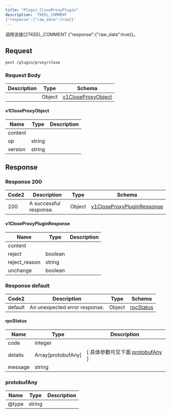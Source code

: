 ```yaml
---
title: "Plugin_CloseProxyPlugin"
description: 'TKEEL_COMMENT
{"response":{"raw_data":true}}'
---
```

调用该接口TKEEL_COMMENT
{"response":{"raw_data":true}}。

## Request

```
post /plugin/proxy/close
```

### Request Body 
| Description | Type | Schema |
| ----------- | ------ | ------ |
|  | Object | [v1CloseProxyObject](#v1CloseProxyObject) |

#### v1CloseProxyObject

| Name | Type | Description | 
| ---- | ---- | ----------- |     
| content |  |  |      
| op | string |  |      
| version | string |  |   



## Response

### Response  200 
| Code2 | Description | Type | Schema |
| ---- | ----------- | ------ | ------ |
| 200 | A successful response. | Object | [v1CloseProxyPluginResponse](#v1CloseProxyPluginResponse) |

#### v1CloseProxyPluginResponse

| Name | Type | Description | 
| ---- | ---- | ----------- |     
| content |  |  |      
| reject | boolean |  |      
| reject_reason | string |  |      
| unchange | boolean |  |   



### Response  default 
| Code2 | Description | Type | Schema |
| ---- | ----------- | ------ | ------ |
| default | An unexpected error response. | Object | [rpcStatus](#rpcStatus) |

#### rpcStatus

| Name | Type | Description | 
| ---- | ---- | ----------- |     
| code | integer |  |          
| details | Array[protobufAny] |  [ 具体参数可见下面 [protobufAny](#protobufAny) ] |       
| message | string |  |   

### protobufAny
| Name | Type | Description | 
| ---- | ---- | ----------- |     
| @type | string |  |   



